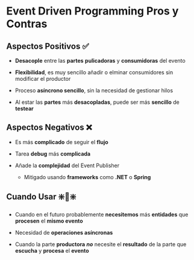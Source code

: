 # Event Driven Programming Pros y Contras

## Aspectos Positivos ✅

+ **Desacople** entre las **partes** **pulicadoras** y **consumidoras** del evento

+ **Flexibilidad**, es muy sencillo añadir o elminar consumidores sin modificar el productor

+ Proceso **asíncrono sencillo**, sin la necesidad de gestionar hilos

+ Al estar las **partes** más **desacopladas**, puede ser más **sencillo** de **testear**

## Aspectos Negativos ❌

+ Es más **complicado** de seguir el **flujo**

+ Tarea **debug** más **complicada**

+ Añade la **complejidad** del Event Publisher
    + Mitigado usando **frameworks** como **.NET** o **Spring**


## Cuando Usar  ❇️🎲❇️


+ Cuando en el futuro probablemente **necesitemos** más **entidades** que **procesen** el **mismo evento**

+ Necesidad de **operaciones asíncronas**

+ Cuando la parte **productora** _**no**_ necesite el **resultado** de la parte que **escucha** y **procesa** el **evento**